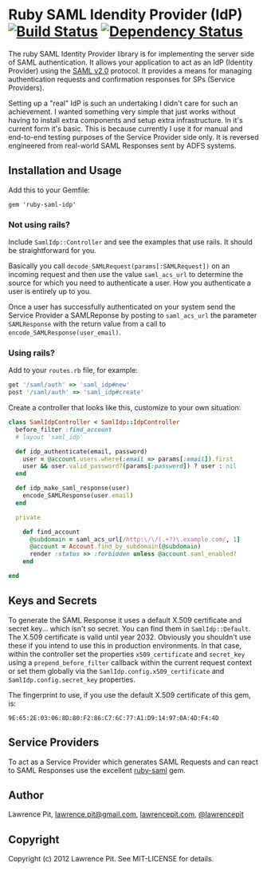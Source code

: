 # Ruby SAML Idendity Provider (IdP) [![Build Status](https://secure.travis-ci.org/lawrencepit/ruby-saml-idp.png)](http://travis-ci.org/lawrencepit/ruby-saml-idp?branch=master) [![Dependency Status](https://gemnasium.com/lawrencepit/ruby-saml-idp.png)](https://gemnasium.com/lawrencepit/ruby-saml-idp)

The ruby SAML Identity Provider library is for implementing the server side of SAML authentication. It allows your application to act as an IdP (Identity Provider) using the [SAML v2.0](http://en.wikipedia.org/wiki/Security_Assertion_Markup_Language) protocol. It provides a means for managing authentication requests and confirmation responses for SPs (Service Providers).

Setting up a "real" IdP is such an undertaking I didn't care for such an achievement. I wanted something very simple that just works without having to install extra components and setup extra infrastructure. In it's current form it's basic. This is because currently I use it for manual and end-to-end testing purposes of the Service Provider side only. It is reversed engineered from real-world SAML Responses sent by ADFS systems.


Installation and Usage
----------------------

Add this to your Gemfile:

    gem 'ruby-saml-idp'

### Not using rails?

Include `SamlIdp::Controller` and see the examples that use rails. It should be straightforward for you.

Basically you call `decode_SAMLRequest(params[:SAMLRequest])` on an incoming request and then use the value `saml_acs_url` to determine the source for which you need to authenticate a user. How you authenticate a user is entirely up to you.

Once a user has successfully authenticated on your system send the Service Provider a SAMLReponse by posting to `saml_acs_url` the parameter `SAMLResponse` with the return value from a call to `encode_SAMLResponse(user_email)`.

### Using rails?

Add to your `routes.rb` file, for example:

``` ruby
get '/saml/auth' => 'saml_idp#new'
post '/saml/auth' => 'saml_idp#create'
```

Create a controller that looks like this, customize to your own situation:

``` ruby
class SamlIdpController < SamlIdp::IdpController
  before_filter :find_account
  # layout 'saml_idp'

  def idp_authenticate(email, password)
    user = @account.users.where(:email => params[:email]).first
    user && user.valid_password?(params[:password]) ? user : nil
  end

  def idp_make_saml_response(user)
    encode_SAMLResponse(user.email)
  end

  private

    def find_account
      @subdomain = saml_acs_url[/http:\/\/(.+?)\.example.com/, 1]
      @account = Account.find_by_subdomain(@subdomain)
      render :status => :forbidden unless @account.saml_enabled?
    end

end
```


Keys and Secrets
----------------

To generate the SAML Response it uses a default X.509 certificate and secret key... which isn't so secret. You can find them in `SamlIdp::Default`. The X.509 certificate is valid until year 2032. Obviously you shouldn't use these if you intend to use this in production environments. In that case, within the controller set the properties `x509_certificate` and `secret_key` using a `prepend_before_filter` callback within the current request context or set them globally via the `SamlIdp.config.x509_certificate` and `SamlIdp.config.secret_key` properties.

The fingerprint to use, if you use the default X.509 certificate of this gem, is:

```
9E:65:2E:03:06:8D:80:F2:86:C7:6C:77:A1:D9:14:97:0A:4D:F4:4D
```


Service Providers
-----------------

To act as a Service Provider which generates SAML Requests and can react to SAML Responses use the excellent [ruby-saml](https://github.com/onelogin/ruby-saml) gem.


Author
----------

Lawrence Pit, lawrence.pit@gmail.com, [lawrencepit.com](http://lawrencepit.com), [@lawrencepit](http://twitter.com/lawrencepit)


Copyright
-----------

Copyright (c) 2012 Lawrence Pit. See MIT-LICENSE for details.
